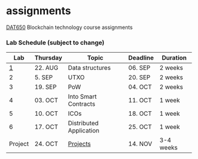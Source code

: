 # assignments
[DAT650](https://github.com/dat650-2019/course-info) Blockchain technology course assignments

### Lab Schedule (subject to change)

| Lab | Thursday | Topic                   | Deadline | Duration |
|-----|----------|-------------------------|----------|----------|
| [1](https://github.com/dat650-2019/assignments/tree/master/lab1)   | 22. AUG  | Data structures         | 06. SEP  | 2 weeks  |
| 2   | 5. SEP   | UTXO            | 20. SEP  | 2 weeks  |
| 3   | 19. SEP  | PoW | 04. OCT  | 2 weeks  |
| 4   | 03. OCT  | Into Smart Contracts    | 11. OCT  | 1 week   |
| 5   | 10. OCT  | ICOs                    | 18. OCT  | 1 week   |
| 6   | 17. OCT  | Distributed Application | 25. OCT  | 1 week   |
| Project | 24. OCT  | [Projects](#final-project-ideas) | 14. NOV  | 3-4 weeks   |
